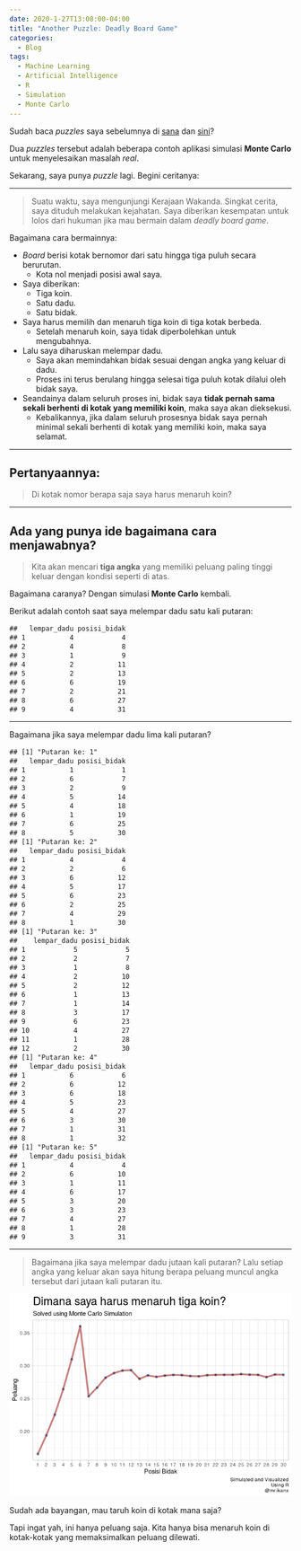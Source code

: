 ```yaml
---
date: 2020-1-27T13:08:00-04:00
title: "Another Puzzle: Deadly Board Game"
categories:
  - Blog
tags:
  - Machine Learning
  - Artificial Intelligence
  - R
  - Simulation
  - Monte Carlo
---
```


Sudah baca *puzzles* saya sebelumnya di
[sana](https://ikanx101.github.io/blog/puzzle-usia/) dan
[sini](https://ikanx101.github.io/blog/elevator-problem/)?

Dua *puzzles* tersebut adalah beberapa contoh aplikasi simulasi **Monte
Carlo** untuk menyelesaikan masalah *real*.

Sekarang, saya punya *puzzle* lagi. Begini ceritanya:

-----

> Suatu waktu, saya mengunjungi Kerajaan Wakanda. Singkat cerita, saya
> dituduh melakukan kejahatan. Saya diberikan kesempatan untuk lolos
> dari hukuman jika mau bermain dalam *deadly board game*.

Bagaimana cara bermainnya:

  - *Board* berisi kotak bernomor dari satu hingga tiga puluh secara
    berurutan.
      - Kota nol menjadi posisi awal saya.
  - Saya diberikan:
      - Tiga koin.
      - Satu dadu.
      - Satu bidak.
  - Saya harus memilih dan menaruh tiga koin di tiga kotak berbeda.
      - Setelah menaruh koin, saya tidak diperbolehkan untuk
        mengubahnya.
  - Lalu saya diharuskan melempar dadu.
      - Saya akan memindahkan bidak sesuai dengan angka yang keluar di
        dadu.
      - Proses ini terus berulang hingga selesai tiga puluh kotak
        dilalui oleh bidak saya.
  - Seandainya dalam seluruh proses ini, bidak saya **tidak pernah sama
    sekali berhenti di kotak yang memiliki koin**, maka saya akan
    dieksekusi.
      - Kebalikannya, jika dalam seluruh prosesnya bidak saya pernah
        minimal sekali berhenti di kotak yang memiliki koin, maka saya
        selamat.

-----

## Pertanyaannya:

> Di kotak nomor berapa saja saya harus menaruh koin?

-----

## Ada yang punya ide bagaimana cara menjawabnya?

> Kita akan mencari **tiga angka** yang memiliki peluang paling tinggi
> keluar dengan kondisi seperti di atas.

Bagaimana caranya? Dengan simulasi **Monte Carlo** kembali.

Berikut adalah contoh saat saya melempar dadu satu kali putaran:

    ##   lempar_dadu posisi_bidak
    ## 1           4            4
    ## 2           4            8
    ## 3           1            9
    ## 4           2           11
    ## 5           2           13
    ## 6           6           19
    ## 7           2           21
    ## 8           6           27
    ## 9           4           31

-----

Bagaimana jika saya melempar dadu lima kali putaran?

    ## [1] "Putaran ke: 1"
    ##   lempar_dadu posisi_bidak
    ## 1           1            1
    ## 2           6            7
    ## 3           2            9
    ## 4           5           14
    ## 5           4           18
    ## 6           1           19
    ## 7           6           25
    ## 8           5           30
    ## [1] "Putaran ke: 2"
    ##   lempar_dadu posisi_bidak
    ## 1           4            4
    ## 2           2            6
    ## 3           6           12
    ## 4           5           17
    ## 5           6           23
    ## 6           2           25
    ## 7           4           29
    ## 8           1           30
    ## [1] "Putaran ke: 3"
    ##    lempar_dadu posisi_bidak
    ## 1            5            5
    ## 2            2            7
    ## 3            1            8
    ## 4            2           10
    ## 5            2           12
    ## 6            1           13
    ## 7            1           14
    ## 8            3           17
    ## 9            6           23
    ## 10           4           27
    ## 11           1           28
    ## 12           2           30
    ## [1] "Putaran ke: 4"
    ##   lempar_dadu posisi_bidak
    ## 1           6            6
    ## 2           6           12
    ## 3           6           18
    ## 4           5           23
    ## 5           4           27
    ## 6           3           30
    ## 7           1           31
    ## 8           1           32
    ## [1] "Putaran ke: 5"
    ##   lempar_dadu posisi_bidak
    ## 1           4            4
    ## 2           6           10
    ## 3           1           11
    ## 4           6           17
    ## 5           3           20
    ## 6           3           23
    ## 7           4           27
    ## 8           1           28
    ## 9           3           31

-----

> Bagaimana jika saya melempar dadu jutaan kali putaran? Lalu setiap
> angka yang keluar akan saya hitung berapa peluang muncul angka
> tersebut dari jutaan kali putaran
itu.

![peluang](https://raw.githubusercontent.com/ikanx101/belajaR/master/Bukan%20Infografis/puzzles/Puzzle%20Deadly%20Blocks/2020-1-25-deadly-puzzle_files/figure-gfm/unnamed-chunk-3-1.png)

Sudah ada bayangan, mau taruh koin di kotak mana saja?

Tapi ingat yah, ini hanya peluang saja. Kita hanya bisa menaruh koin di kotak-kotak yang memaksimalkan peluang dilewati.
